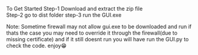 To Get Started
Step-1 Download and extract the zip file    
Step-2 go to dist folder
step-3 run the GUI.exe


Note: Sometime firewall may not allow gui.exe to be downloaded and run if thats the case you may need to override it through the firewall(due to missing certificate) and if it still doesnt run you will have run the GUI.py to check the code.
enjoy😁
